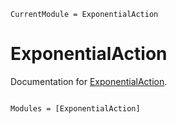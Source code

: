 ```@meta
CurrentModule = ExponentialAction
```

# ExponentialAction

Documentation for [ExponentialAction](https://github.com/sethaxen/ExponentialAction.jl).

```@index
```

```@autodocs
Modules = [ExponentialAction]
```
